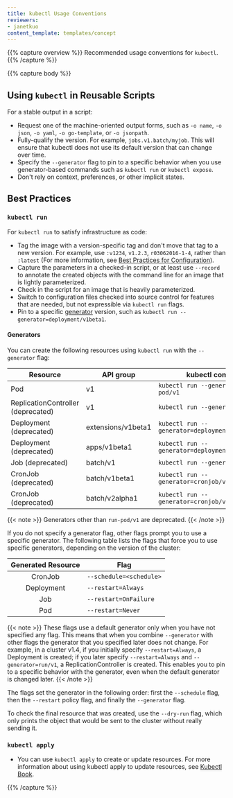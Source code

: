 ```yaml
---
title: kubectl Usage Conventions
reviewers:
- janetkuo
content_template: templates/concept
---
```


{{% capture overview %}}
Recommended usage conventions for `kubectl`.
{{% /capture %}}

{{% capture body %}}

## Using `kubectl` in Reusable Scripts

For a stable output in a script:

* Request one of the machine-oriented output forms, such as `-o name`, `-o json`, `-o yaml`, `-o go-template`, or `-o jsonpath`.
* Fully-qualify the version. For example, `jobs.v1.batch/myjob`. This will ensure that kubectl does not use its default version that can change over time.
* Specify the `--generator` flag to pin to a specific behavior when you use generator-based commands such as `kubectl run` or `kubectl expose`.
* Don't rely on context, preferences, or other implicit states.

## Best Practices

### `kubectl run`

For `kubectl run` to satisfy infrastructure as code:

* Tag the image with a version-specific tag and don't move that tag to a new version. For example, use `:v1234`, `v1.2.3`, `r03062016-1-4`, rather than `:latest` (For more information, see [Best Practices for Configuration](/docs/concepts/configuration/overview/#container-images)).
* Capture the parameters in a checked-in script, or at least use `--record` to annotate the created objects with the command line for an image that is lightly parameterized.
* Check in the script for an image that is heavily parameterized.
* Switch to configuration files checked into source control for features that are needed, but not expressible via `kubectl run` flags.
* Pin to a specific [generator](#generators) version, such as `kubectl run --generator=deployment/v1beta1`.

#### Generators

You can create the following resources using `kubectl run` with the `--generator` flag:

| Resource                            | API group          | kubectl command                                   |
|-------------------------------------|--------------------|---------------------------------------------------|
| Pod                                 | v1                 | `kubectl run --generator=run-pod/v1`              |
| ReplicationController (deprecated)  | v1                 | `kubectl run --generator=run/v1`                  |
| Deployment (deprecated)             | extensions/v1beta1 | `kubectl run --generator=deployment/v1beta1`      |
| Deployment (deprecated)             | apps/v1beta1       | `kubectl run --generator=deployment/apps.v1beta1` |
| Job (deprecated)                    | batch/v1           | `kubectl run --generator=job/v1`                  |
| CronJob (deprecated)                | batch/v1beta1      | `kubectl run --generator=cronjob/v1beta1`         |
| CronJob (deprecated)                | batch/v2alpha1     | `kubectl run --generator=cronjob/v2alpha1`        |

{{< note >}}
Generators other than `run-pod/v1` are deprecated.
{{< /note >}}

If you do not specify a generator flag, other flags prompt you to use a specific generator. The following table lists the flags that force you to use specific generators, depending on the version of the cluster:

|   Generated Resource  | Flag                    |
|:---------------------:|-------------------------|
| CronJob               | `--schedule=<schedule>` |
| Deployment            | `--restart=Always`      |
| Job                   | `--restart=OnFailure`   |
| Pod                   | `--restart=Never`       |

{{< note >}}
These flags use a default generator only when you have not specified any flag.
This means that when you combine `--generator` with other flags the generator that you specified later does not change. For example, in a cluster v1.4, if you initially specify
`--restart=Always`, a Deployment is created; if you later specify `--restart=Always`
and `--generator=run/v1`, a ReplicationController is created.
This enables you to pin to a specific behavior with the generator,
even when the default generator is changed later.
{{< /note >}}

The flags set the generator in the following order: first the `--schedule` flag, then the `--restart` policy flag, and finally the `--generator` flag.

To check the final resource that was created, use the `--dry-run`
flag, which only prints the object that would be sent to the cluster without really sending it.

### `kubectl apply`

* You can use `kubectl apply` to create or update resources. For more information about using kubectl apply to update resources, see [Kubectl Book](https://kubectl.docs.kubernetes.io).

{{% /capture %}}
